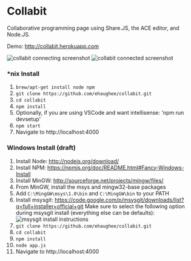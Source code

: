 Collabit
========

Collaborative programming page using Share.JS, the ACE editor, and Node.JS.

Demo: http://collabit.herokuapp.com

![collabit connecting screenshot](http://f.cl.ly/items/280C3U2O0b3X2h1T172v/Screen%20Shot%202013-10-16%20at%208.41.23%20PM.png)
![collabit connected screenshot](http://f.cl.ly/items/003l0S0H2e3h1r123u3K/Screen%20Shot%202013-10-16%20at%208.42.18%20PM.png)

### *nix Install

1. `brew/apt-get install node npm`
2. `git clone https://github.com/ehaughee/collabit.git`
3. `cd collabit`
4. `npm install`
5. Optionally, if you are using VSCode and want intellisense: 'npm run devsetup'
7. `npm start`
8. Navigate to http://localhost:4000

### Windows Install (draft)

1. Install Node: http://nodejs.org/download/
2. Install NPM: https://npmjs.org/doc/README.html#Fancy-Windows-Install
3. Install MinGW: http://sourceforge.net/projects/mingw/files/
4. From MinGW, install the msys and mingw32-base packages
5. Add `C:\MingGW\msys\1.0\bin` and `C:\MingGW\bin` to your PATH
6. Install msysgit: https://code.google.com/p/msysgit/downloads/list?q=full+installer+official+git
   Make sure to select the following option during msysgit install (everything else can be defaults): 
   ![msysgit install instructions](http://f.cl.ly/items/2V2O3i1p3R2F1r2v0a12/mysgit.png)
7. `git clone https://github.com/ehaughee/collabit.git`
8. `cd collabit`
9. `npm install`
10. `node app.js`
11. Navigate to http://localhost:4000
